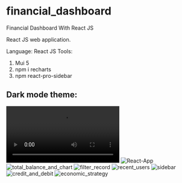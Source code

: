 # financial_dashboard
Financial Dashboard With React JS

React JS web application.

Language: React JS
Tools:
  1. Mui 5
  2. npm i recharts
  3. npm react-pro-sidebar

## Dark mode theme:
<video src='https://user-images.githubusercontent.com/109661571/180726403-bb3abbe4-6294-4841-bcb1-55eb733aadd1.webm'></video>
![React-App](https://user-images.githubusercontent.com/109661571/180726226-d7002b06-eabf-4224-bcd4-732c2097abc9.png)
![total_balance_and_chart](https://user-images.githubusercontent.com/109661571/180726300-836be399-7d80-4c91-8db8-8f3075535a22.png)
![filter_record](https://user-images.githubusercontent.com/109661571/180726333-eee82d18-0378-407c-8cdf-48a22b683360.png)
![recent_users](https://user-images.githubusercontent.com/109661571/180726272-50811eca-c3d7-4a18-8492-d36e92dbc56e.png)
![sidebar](https://user-images.githubusercontent.com/109661571/180726295-4a497e49-e6bc-40ba-bb5e-49d89330082d.png)
![credit_and_debit](https://user-images.githubusercontent.com/109661571/180726312-93d2a6e2-4a39-47df-9690-fd90d6a08136.png)
![economic_strategy](https://user-images.githubusercontent.com/109661571/180726323-b2ce7c97-5e63-404d-aa8e-2f4a43c91633.png)
